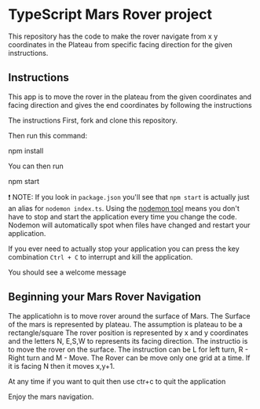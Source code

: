 # TypeScript Mars Rover project 

This repository has the code to make the rover navigate from x y coordinates in the Plateau from specific facing direction for the given instructions.

## Instructions
This app is to move the rover in the plateau from the given coordinates 
and facing direction and gives the end coordinates by following the 
instructions

The instructions 
First, fork and clone this repository.

Then run this command:

npm install

You can then run

npm start


❗ NOTE: If you look in `package.json` you'll see that `npm start` is actually just an alias for `nodemon index.ts`. Using the [nodemon tool](https://www.npmjs.com/package/nodemon) means you don't have to stop and start the application every time you change the code. Nodemon will automatically spot when files have changed and restart your application. 

If you ever need to actually stop your application you can press the key combination `Ctrl + C` to interrupt and kill the application.


You should see a welcome message 

## Beginning your Mars Rover Navigation

The applicatiohn is to move rover around the surface of Mars. The Surface of the mars is represented by plateau. The assumption is plateau to be a rectangle/square The rover position is represented by x and y coordinates and the letters N, E,S,W to represents its facing direction. The instructio is to move the rover on the surface. The instruction can be L for left turn, R - Right turn and M - Move. The Rover can be move only one grid at a time. If it is facing N then it moves x,y+1.

At any time if you want to quit then use ctr+c to quit the application

Enjoy the mars navigation.

